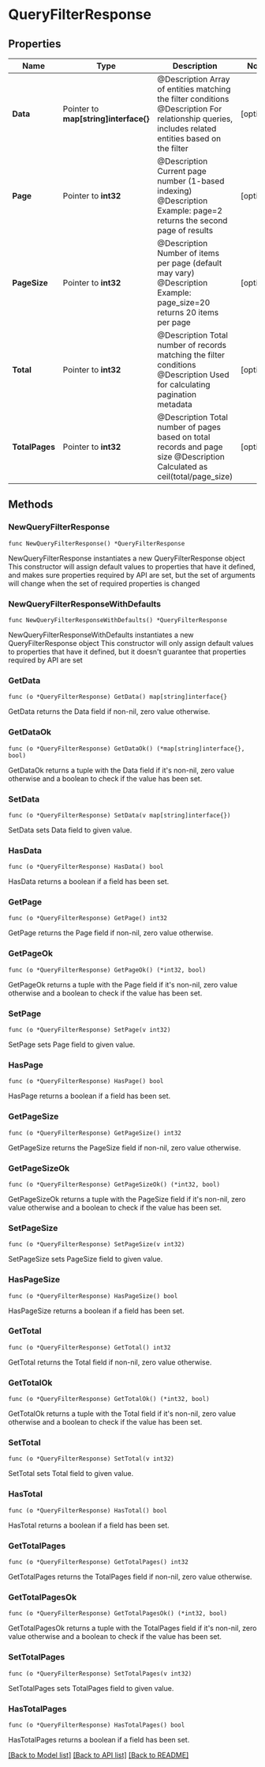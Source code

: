 # QueryFilterResponse

## Properties

Name | Type | Description | Notes
------------ | ------------- | ------------- | -------------
**Data** | Pointer to **map[string]interface{}** | @Description Array of entities matching the filter conditions @Description For relationship queries, includes related entities based on the filter | [optional] 
**Page** | Pointer to **int32** | @Description Current page number (1-based indexing) @Description Example: page&#x3D;2 returns the second page of results | [optional] 
**PageSize** | Pointer to **int32** | @Description Number of items per page (default may vary) @Description Example: page_size&#x3D;20 returns 20 items per page | [optional] 
**Total** | Pointer to **int32** | @Description Total number of records matching the filter conditions @Description Used for calculating pagination metadata | [optional] 
**TotalPages** | Pointer to **int32** | @Description Total number of pages based on total records and page size @Description Calculated as ceil(total/page_size) | [optional] 

## Methods

### NewQueryFilterResponse

`func NewQueryFilterResponse() *QueryFilterResponse`

NewQueryFilterResponse instantiates a new QueryFilterResponse object
This constructor will assign default values to properties that have it defined,
and makes sure properties required by API are set, but the set of arguments
will change when the set of required properties is changed

### NewQueryFilterResponseWithDefaults

`func NewQueryFilterResponseWithDefaults() *QueryFilterResponse`

NewQueryFilterResponseWithDefaults instantiates a new QueryFilterResponse object
This constructor will only assign default values to properties that have it defined,
but it doesn't guarantee that properties required by API are set

### GetData

`func (o *QueryFilterResponse) GetData() map[string]interface{}`

GetData returns the Data field if non-nil, zero value otherwise.

### GetDataOk

`func (o *QueryFilterResponse) GetDataOk() (*map[string]interface{}, bool)`

GetDataOk returns a tuple with the Data field if it's non-nil, zero value otherwise
and a boolean to check if the value has been set.

### SetData

`func (o *QueryFilterResponse) SetData(v map[string]interface{})`

SetData sets Data field to given value.

### HasData

`func (o *QueryFilterResponse) HasData() bool`

HasData returns a boolean if a field has been set.

### GetPage

`func (o *QueryFilterResponse) GetPage() int32`

GetPage returns the Page field if non-nil, zero value otherwise.

### GetPageOk

`func (o *QueryFilterResponse) GetPageOk() (*int32, bool)`

GetPageOk returns a tuple with the Page field if it's non-nil, zero value otherwise
and a boolean to check if the value has been set.

### SetPage

`func (o *QueryFilterResponse) SetPage(v int32)`

SetPage sets Page field to given value.

### HasPage

`func (o *QueryFilterResponse) HasPage() bool`

HasPage returns a boolean if a field has been set.

### GetPageSize

`func (o *QueryFilterResponse) GetPageSize() int32`

GetPageSize returns the PageSize field if non-nil, zero value otherwise.

### GetPageSizeOk

`func (o *QueryFilterResponse) GetPageSizeOk() (*int32, bool)`

GetPageSizeOk returns a tuple with the PageSize field if it's non-nil, zero value otherwise
and a boolean to check if the value has been set.

### SetPageSize

`func (o *QueryFilterResponse) SetPageSize(v int32)`

SetPageSize sets PageSize field to given value.

### HasPageSize

`func (o *QueryFilterResponse) HasPageSize() bool`

HasPageSize returns a boolean if a field has been set.

### GetTotal

`func (o *QueryFilterResponse) GetTotal() int32`

GetTotal returns the Total field if non-nil, zero value otherwise.

### GetTotalOk

`func (o *QueryFilterResponse) GetTotalOk() (*int32, bool)`

GetTotalOk returns a tuple with the Total field if it's non-nil, zero value otherwise
and a boolean to check if the value has been set.

### SetTotal

`func (o *QueryFilterResponse) SetTotal(v int32)`

SetTotal sets Total field to given value.

### HasTotal

`func (o *QueryFilterResponse) HasTotal() bool`

HasTotal returns a boolean if a field has been set.

### GetTotalPages

`func (o *QueryFilterResponse) GetTotalPages() int32`

GetTotalPages returns the TotalPages field if non-nil, zero value otherwise.

### GetTotalPagesOk

`func (o *QueryFilterResponse) GetTotalPagesOk() (*int32, bool)`

GetTotalPagesOk returns a tuple with the TotalPages field if it's non-nil, zero value otherwise
and a boolean to check if the value has been set.

### SetTotalPages

`func (o *QueryFilterResponse) SetTotalPages(v int32)`

SetTotalPages sets TotalPages field to given value.

### HasTotalPages

`func (o *QueryFilterResponse) HasTotalPages() bool`

HasTotalPages returns a boolean if a field has been set.


[[Back to Model list]](../README.md#documentation-for-models) [[Back to API list]](../README.md#documentation-for-api-endpoints) [[Back to README]](../README.md)


